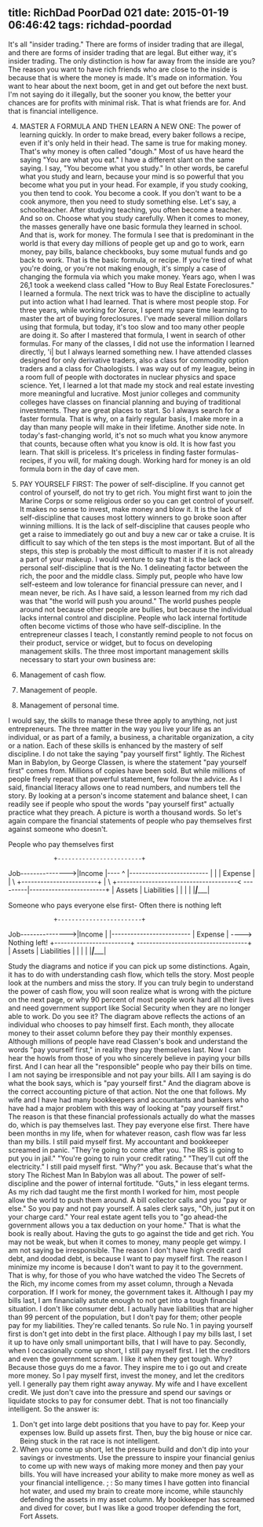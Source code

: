 title: RichDad PoorDad 021
date: 2015-01-19 06:46:42
tags: richdad-poordad
---

It's all "insider trading." There are forms of insider trading that are illegal, and there are forms of insider trading that are legal. But either way, it's insider trading. The only distinction is how far away from the inside are you? The reason you want to have rich friends who are close to the inside is because that is where the money is made. It's made on information. You want to hear about the next boom, get in and get out before the next bust. I'm not saying do it illegally, but the sooner you know, the better your chances are for profits with minimal risk. That is what friends are for. And that is financial intelligence.

4. MASTER A FORMULA AND THEN LEARN A NEW ONE: The power of learning quickly. In order to make bread, every baker follows a recipe, even if it's only held in their head. The same is true for making money. That's why money is often called "dough."
Most of us have heard the saying "You are what you eat." I have a different slant on the same saying. I say, "You become what you study." In other words, be careful what you study and learn, because your mind is so powerful that you become what you put in your head. For example, if you study cooking, you then tend to cook. You become a cook. If you don't want to be a cook anymore, then you need to study something else.  Let's say, a schoolteacher. After studying teaching, you often become a teacher. And so on. Choose what you study carefully.
When it comes to money, the masses generally have one basic formula they learned in school. And that is, work for money. The formula I see that is predominant in the world is that every day millions of people get up and go to work, earn money, pay bills, balance checkbooks, buy some mutual funds and go back to work. That is the basic formula, or recipe.
If you're tired of what you're doing, or you're not making enough, it's simply a case of changing the formula via which you make money.
Years ago, when I was 26,1 took a weekend class called "How to Buy Real Estate Foreclosures." I learned a formula. The next trick was to have the discipline to actually put into action what I had learned. That is where most people stop. For three years, while working for Xerox, I spent my spare time learning to master the art of buying foreclosures. I've made several million dollars using that formula, but today, it's too slow and too many other people are doing it.
So after I mastered that formula, I went in search of other formulas. For many of the classes, I did not use the information I learned directly, 'i| but I always learned something new.
I have attended classes designed for only derivative traders, also a class for commodity option traders and a class for Chaologists. I was way out of my league, being in a room full of people with doctorates in nuclear physics and space science. Yet, I learned a lot that made my stock and real estate investing more meaningful and lucrative. Most junior colleges and community colleges have classes on financial planning and buying of traditional investments. They are great places to start.
So I always search for a faster formula. That is why, on a fairly regular basis, I make more in a day than many people will make in their lifetime.
Another side note. In today's fast-changing world, it's not so much what you know anymore that counts, because often what you know is old.  It is how fast you learn. That skill is priceless.  It's priceless in finding faster formulas-recipes, if you will, for making dough. Working hard for money is an old formula born in the day of cave men.

5. PAY YOURSELF FIRST: The power of self-discipline. If you cannot get control of yourself, do not try to get rich. You might first want to join the Marine Corps or some religious order so you can get control of yourself. It makes no sense to invest, make money and blow it. It is the lack of self-discipline that causes most lottery winners to go broke soon after winning millions.  It is the lack of self-discipline that causes people who get a raise to immediately go out and buy a new car or take a cruise.
It is difficult to say which of the ten steps is the most important.  But of all the steps, this step is probably the most difficult to master if it is not already a part of your makeup. I would venture to say that it is the lack of personal self-discipline that is the No. 1 delineating factor between the rich, the poor and the middle class.
Simply put, people who have low self-esteem and low tolerance for financial pressure can never, and I mean never, be rich. As I have said, a lesson learned from my rich dad was that "the world will push you around." The world pushes people around not because other people are bullies, but because the individual lacks internal control and discipline. People who lack internal fortitude often become victims of those who have self-discipline.
In the entrepreneur classes I teach, I constantly remind people to not focus on their product, service or widget, but to focus on developing management skills. The three most important management skills necessary to start your own business are:

1.	Management of cash flow.
2.	Management of people.
3. Management of personal time.

I would say, the skills to manage these three apply to anything, not just entrepreneurs. The three matter in the way you live your life as an individual, or as part of a family, a business, a charitable organization, a city or a nation.
Each of these skills is enhanced by the mastery of self discipline. I do not take the saying "pay yourself first" lightly.
The Richest Man in Babylon, by George Classen, is where the statement "pay yourself first" comes from. Millions of copies have been sold.  But while millions of people freely repeat that powerful statement, few follow the advice. As I said, financial literacy allows one to read numbers, and numbers tell the story.  By looking at a person's income statement and balance sheet, I can readily see if people who spout the words "pay yourself first" actually practice what they preach.
A picture is worth a thousand words.  So let's again compare the financial statements of people who pay themselves first against someone who doesn't.

People who pay themselves first

	             +------------------------+
 Job--------------->|Income	     |----
   ^  		|-------------------------     |
   | 		| Expense	     |     |
   \	             +------------------------+    |
    \        +--------------------------------------<
----\-----|------------------------+
|    Assets    |     Liabilities  |
|                  |                 	    |
|_________|____________|

Someone who pays everyone else first- Often there is nothing left

	             +------------------------+
 Job--------------->|Income	     |
      		|-------------------------
    		| Expense	     | ----> Nothing left!
   	             +------------------------+
-----------------------------------+
|    Assets    |     Liabilities  |
|                  |                 	    |
|_________|____________|

Study the diagrams and notice if you can pick up some distinctions.  Again, it has to do with understanding cash flow, which tells the story. Most people look at the numbers and miss the story. If you can truly begin to understand the power of cash flow, you will soon realize what is wrong with the picture on the next page, or why 90 percent of most people work hard all their lives and need government support like Social Security when they are no longer able to work.
Do you see it? The diagram above reflects the actions of an individual who chooses to pay himself first. Each month, they allocate money to their asset column before they pay their monthly expenses. Although millions of people have read Classen's book and understand the words "pay yourself first," in reality they pay themselves last.
Now I can hear the howls from those of you who sincerely believe in paying your bills first. And I can hear all the "responsible" people who pay their bills on time. I am not saying be irresponsible and not pay your bills. All I am saying is do what the book says, which is "pay yourself first." And the diagram above is the correct accounting picture of that action. Not the one that follows.
My wife and I have had many bookkeepers and accountants and bankers who have had a major problem with this way of looking at "pay yourself first." The reason is that these financial professionals actually do what the masses do, which is pay themselves last. They pay everyone else first.
There have been months in my life, when for whatever reason, cash flow was far less than my bills. I still paid myself first. My accountant and bookkeeper screamed in panic.  "They're going to come after you. The IRS is going to put you in jail."  "You're going to ruin your credit rating." "They'll cut off the electricity." I still paid myself first.
"Why?" you ask. Because that's what the story The Richest Man In Babylon was all about. The power of self-discipline and the power of internal fortitude.  "Guts," in less elegant terms. As my rich dad taught me the first month I worked for him, most people allow the world to push them around. A bill collector calls and you "pay or else." So you pay and not pay yourself. A sales clerk says, "Oh, just put it on your charge card." Your real estate agent tells you to "go ahead-the government allows you a tax deduction on your home." That is what the book is really about. Having the guts to go against the tide and get rich. You may not be weak, but when it comes to money, many people get wimpy.
I am not saying be irresponsible. The reason I don't have high credit card debt, and doodad debt, is because I want to pay myself first. The reason I minimize my income is because I don't want to pay it to the government. That is why, for those of you who have watched the video The Secrets of the Rich, my income comes from my asset column, through a Nevada corporation. If I work for money, the government takes it.
Although I pay my bills last, I am financially astute enough to not get into a tough financial situation. I don't like consumer debt. I actually have liabilities that are higher than 99 percent of the population, but I don't pay for them; other people pay for my liabilities. They're called tenants.  So rule No. 1 in paying yourself first is don't get into debt in the first place. Although I pay my bills last, I set it up to have only small unimportant bills, that I will have to pay.
Secondly, when I occasionally come up short, I still pay myself first. I let the creditors and even the government scream. I like it when they get tough. Why? Because those guys do me a favor. They inspire me to i go out and create more money. So I pay myself first, invest the money, and let the creditors yell. I generally pay them right away anyway. My wife and I have excellent credit. We just don't cave into the pressure and spend our savings or liquidate stocks to pay for consumer debt. That is not too financially intelligent.
So the answer is:

1. Don't get into large debt positions that you have to pay for.  Keep your expenses low. Build up assets first. Then, buy the big house or nice car. Being stuck in the rat race is not intelligent.
2. When you come up short, let the pressure build and don't dip into your savings or investments.  Use the pressure to inspire your financial genius to come up with new ways of making more money and then pay your bills. You will have increased your ability to make more money as well as your financial intelligence. ; : So many times I have gotten into financial hot water, and used my brain to create more income, while staunchly defending the assets in my asset column. My bookkeeper has screamed and dived for cover, but I was like a good trooper defending the fort, Fort Assets.

